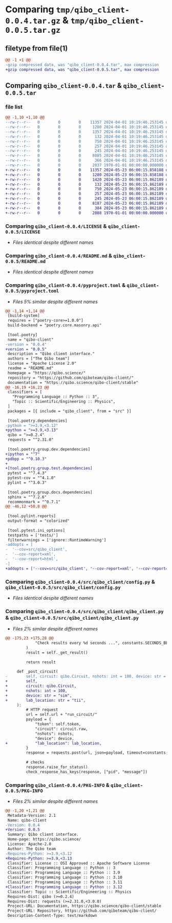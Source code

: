 # Comparing `tmp/qibo_client-0.0.4.tar.gz` & `tmp/qibo_client-0.0.5.tar.gz`

## filetype from file(1)

```diff
@@ -1 +1 @@
-gzip compressed data, was "qibo_client-0.0.4.tar", max compression
+gzip compressed data, was "qibo_client-0.0.5.tar", max compression
```

## Comparing `qibo_client-0.0.4.tar` & `qibo_client-0.0.5.tar`

### file list

```diff
@@ -1,10 +1,10 @@
--rw-r--r--   0        0        0    11357 2024-04-01 10:19:46.253145 qibo_client-0.0.4/LICENSE
--rw-r--r--   0        0        0     1280 2024-04-01 10:19:46.253145 qibo_client-0.0.4/README.md
--rw-r--r--   0        0        0     1357 2024-04-01 10:19:46.253145 qibo_client-0.0.4/pyproject.toml
--rw-r--r--   0        0        0      132 2024-04-01 10:19:46.253145 qibo_client-0.0.4/src/qibo_client/__init__.py
--rw-r--r--   0        0        0      750 2024-04-01 10:19:46.253145 qibo_client-0.0.4/src/qibo_client/config.py
--rw-r--r--   0        0        0      257 2024-04-01 10:19:46.253145 qibo_client-0.0.4/src/qibo_client/config_logging.py
--rw-r--r--   0        0        0      245 2024-04-01 10:19:46.253145 qibo_client-0.0.4/src/qibo_client/constants.py
--rw-r--r--   0        0        0     8085 2024-04-01 10:19:46.253145 qibo_client-0.0.4/src/qibo_client/qibo_client.py
--rw-r--r--   0        0        0      366 2024-04-01 10:19:46.253145 qibo_client-0.0.4/src/qibo_client/tii.py
--rw-r--r--   0        0        0     2037 1970-01-01 00:00:00.000000 qibo_client-0.0.4/PKG-INFO
+-rw-r--r--   0        0        0    11357 2024-05-23 06:00:15.858188 qibo_client-0.0.5/LICENSE
+-rw-r--r--   0        0        0     1280 2024-05-23 06:00:15.858188 qibo_client-0.0.5/README.md
+-rw-r--r--   0        0        0     1420 2024-05-23 06:00:15.862189 qibo_client-0.0.5/pyproject.toml
+-rw-r--r--   0        0        0      132 2024-05-23 06:00:15.862189 qibo_client-0.0.5/src/qibo_client/__init__.py
+-rw-r--r--   0        0        0      750 2024-05-23 06:00:15.862189 qibo_client-0.0.5/src/qibo_client/config.py
+-rw-r--r--   0        0        0      257 2024-05-23 06:00:15.862189 qibo_client-0.0.5/src/qibo_client/config_logging.py
+-rw-r--r--   0        0        0      245 2024-05-23 06:00:15.862189 qibo_client-0.0.5/src/qibo_client/constants.py
+-rw-r--r--   0        0        0     8187 2024-05-23 06:00:15.862189 qibo_client-0.0.5/src/qibo_client/qibo_client.py
+-rw-r--r--   0        0        0      384 2024-05-23 06:00:15.862189 qibo_client-0.0.5/src/qibo_client/tii.py
+-rw-r--r--   0        0        0     2088 1970-01-01 00:00:00.000000 qibo_client-0.0.5/PKG-INFO
```

### Comparing `qibo_client-0.0.4/LICENSE` & `qibo_client-0.0.5/LICENSE`

 * *Files identical despite different names*

### Comparing `qibo_client-0.0.4/README.md` & `qibo_client-0.0.5/README.md`

 * *Files identical despite different names*

### Comparing `qibo_client-0.0.4/pyproject.toml` & `qibo_client-0.0.5/pyproject.toml`

 * *Files 5% similar despite different names*

```diff
@@ -1,14 +1,14 @@
 [build-system]
 requires = ["poetry-core>=1.0.0"]
 build-backend = "poetry.core.masonry.api"
 
 [tool.poetry]
 name = "qibo-client"
-version = "0.0.4"
+version = "0.0.5"
 description = "Qibo client interface."
 authors = ["The Qibo team"]
 license = "Apache License 2.0"
 readme = "README.md"
 homepage = "https://qibo.science/"
 repository = "https://github.com/qiboteam/qibo-client/"
 documentation = "https://qibo.science/qibo-client/stable"
@@ -16,19 +16,23 @@
 classifiers = [
   "Programming Language :: Python :: 3",
   "Topic :: Scientific/Engineering :: Physics",
 ]
 packages = [{ include = "qibo_client", from = "src" }]
 
 [tool.poetry.dependencies]
-python = ">=3.9,<3.12"
+python = ">=3.9,<3.13"
 qibo = ">=0.2.4"
 requests = "^2.31.0"
 
 [tool.poetry.group.dev.dependencies]
+ipython = "^7"
+pdbpp = "^0.10.3"
+
+[tool.poetry.group.test.dependencies]
 pytest = "^7.4.3"
 pytest-cov = "^4.1.0"
 pylint = "^3.0.3"
 
 [tool.poetry.group.docs.dependencies]
 sphinx = "^7.2.6"
 recommonmark = "^0.7.1"
@@ -46,12 +50,8 @@
 
 [tool.pylint.reports]
 output-format = "colorized"
 
 [tool.pytest.ini_options]
 testpaths = ['tests/']
 filterwarnings = ['ignore::RuntimeWarning']
-addopts = [
-  '--cov=src/qibo_client',
-  '--cov-report=xml',
-  '--cov-report=html',
-]
+addopts = ['--cov=src/qibo_client', '--cov-report=xml', '--cov-report=html']
```

### Comparing `qibo_client-0.0.4/src/qibo_client/config.py` & `qibo_client-0.0.5/src/qibo_client/config.py`

 * *Files identical despite different names*

### Comparing `qibo_client-0.0.4/src/qibo_client/qibo_client.py` & `qibo_client-0.0.5/src/qibo_client/qibo_client.py`

 * *Files 2% similar despite different names*

```diff
@@ -175,23 +175,28 @@
             "Check results every %d seconds ...", constants.SECONDS_BETWEEN_CHECKS
         )
         result = self._get_result()
 
         return result
 
     def _post_circuit(
-        self, circuit: qibo.Circuit, nshots: int = 100, device: str = "sim"
+        self,
+        circuit: qibo.Circuit,
+        nshots: int = 100,
+        device: str = "sim",
+        lab_location: str = "tii",
     ):
         # HTTP request
         url = self.url + "run_circuit/"
         payload = {
             "token": self.token,
             "circuit": circuit.raw,
             "nshots": nshots,
             "device": device,
+            "lab_location": lab_location,
         }
         response = requests.post(url, json=payload, timeout=constants.TIMEOUT)
 
         # checks
         response.raise_for_status()
         check_response_has_keys(response, ["pid", "message"])
```

### Comparing `qibo_client-0.0.4/PKG-INFO` & `qibo_client-0.0.5/PKG-INFO`

 * *Files 2% similar despite different names*

```diff
@@ -1,20 +1,21 @@
 Metadata-Version: 2.1
 Name: qibo-client
-Version: 0.0.4
+Version: 0.0.5
 Summary: Qibo client interface.
 Home-page: https://qibo.science/
 License: Apache-2.0
 Author: The Qibo team
-Requires-Python: >=3.9,<3.12
+Requires-Python: >=3.9,<3.13
 Classifier: License :: OSI Approved :: Apache Software License
 Classifier: Programming Language :: Python :: 3
 Classifier: Programming Language :: Python :: 3.9
 Classifier: Programming Language :: Python :: 3.10
 Classifier: Programming Language :: Python :: 3.11
+Classifier: Programming Language :: Python :: 3.12
 Classifier: Topic :: Scientific/Engineering :: Physics
 Requires-Dist: qibo (>=0.2.4)
 Requires-Dist: requests (>=2.31.0,<3.0.0)
 Project-URL: Documentation, https://qibo.science/qibo-client/stable
 Project-URL: Repository, https://github.com/qiboteam/qibo-client/
 Description-Content-Type: text/markdown
```

